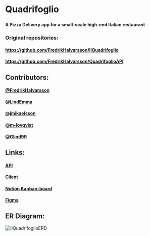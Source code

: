 # Quadrifoglio
###
#### A Pizza Delivery app for a small-scale high-end Italian restaurant
###
### Original repositories:
#### https://github.com/FredrikHalvarsson/IlQuadrifoglio
#### https://github.com/FredrikHalvarsson/QuadrifoglioAPI

## Contributors:
#### [@FredrikHalvarsson](https://github.com/FredrikHalvarsson)
#### [@LindEmma](https://github.com/LindEmma)
#### [@jmikaelsson](https://github.com/jmikaelsson)
#### [@m-lovqvist](https://github.com/m-lovqvist)
#### [@Glind99](https://github.com/Glind99)

## Links:
#### [API](https://quadrifoglioapi.azurewebsites.net/swagger/)
#### [Client](https://ilquadrifoglio.azurewebsites.net)
#### [Notion Kanban-board](https://www.notion.so/1fa6dac445424626b7e05a102839b5c8?v=47dc457d306e47fd8bb47a3d70aa4e35)
#### [Figma](https://www.figma.com/design/m9UmkpYcfmCHzxvUuakpka/Untitled?node-id=0-1&m=dev)

## ER Diagram:
![IlQuadrifoglioERD](https://github.com/FredrikHalvarsson/Quadrifoglio/assets/144245906/6adc3a6f-69a9-42ee-9fb1-aaec105b17ec)
